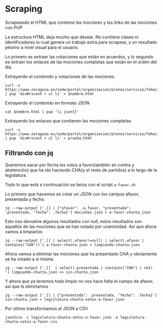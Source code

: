 # Scraping

Scrapeando el HTML que contiene las mociones y los links de las mociones con PUP

La estructura HTML deja mucho que desear. No contiene clases ni identificadores lo cual genera un trabajo extra para scrapear, y un resultado pésimo a nivel visual para el usuario.

Lo primero es extraer las votaciones que están en acuerdos, y lo segundo es extraer los enlaces de las mociones completas que están en el orden del día.

Extrayendo el contenido y votaciones de las mociones.
```
curl -s https://www.zaragoza.es/sede/portal/organizacion/plenos/servicio/fehaciente/68342 | pup 'div#rscont > ul li' > $nombre.html
```

Extrayendo el contenido en formato JSON

```
cat $nombre.html | pup 'li json{}'
```

Extrayendo los enlaces que contienen las mociones completas. 

```
curl -s https://www.zaragoza.es/sede/portal/organizacion/plenos/servicio/fehaciente/68085 | pup 'div#rscont > ul li' > prueba.html
```


## Filtrando con jq

Queremos sacar por fecha los votos a favor(también en contra y abstención) que ha ido haciendo CHA(y el resto de partidos) a lo largo de la legislatura.

Todo lo que está a continuación se lanza con el script ```a-favor.sh```

Lo primero que hacemos es crear un JSON con los campos afavor, presentada y fecha.

```
jq --raw-output ['.[] | {"afavor": .a_favor, "presentada": .presentada, "fecha": .fecha}'] mociones.json > a-favor-chunta.json
```

Esto nos devuelve algunos resultados con null, estos resultados son aquellos de las mociones que se han votado por unanimidad. Así que ahora vamos a limpiarlos

```
jq --raw-output ['.[] | select(.afavor!=null) | select(.afavor | contains("CHA"))'] a-favor-chunta.json > limpiando-chunta.json
```

Ahora vamos a eliminar las mociones que ha presentado CHA y obviamente se ha votado a sí misma.

```
jq --raw-output ['.[]  | select(.presentada | contains("CHA") | not) '] limpiando-chunta.json >> sin-chunta.json
```

Y ahora que ya tenemos todo limpio no nos hace falta el campo de afavor, así que lo eliminamos

```
jq --raw-output ['.[] | {"presentada": .presentada, "fecha": .fecha}'] sin-chunta.json > legislatura-chunta-votos-a-favor.json
```

Por último transformamos el JSON a CSV

```
json2csv -i legislatura-chunta-votos-a-favor.json -o legislatura-chunta-votos-a-favor.csv
```
